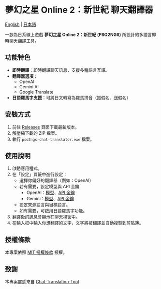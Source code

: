 # 夢幻之星 Online 2：新世紀 聊天翻譯器

[English](./README.md) | [日本語](./README-JA.md)

一款為日系線上遊戲 **夢幻之星 Online 2：新世紀 (PSO2NGS)** 所設計的多語言即時聊天翻譯工具。

## 功能特色

- **即時翻譯**：即時翻譯聊天訊息，支援多種語言互譯。
- **翻譯器選項**：
  - OpenAI
  - Gemini AI
  - Google Translate
- **日語羅馬字支援**：可將日文轉寫為羅馬拼音（振假名、送假名）

## 安裝方式

1. 前往 [Releases](https://github.com/lai19190/pso2ngs-chat-translator/releases) 頁面下載最新版本。
2. 解壓縮下載的 ZIP 檔案。
3. 執行 `pso2ngs-chat-translator.exe` 檔案。

## 使用說明

1. 啟動應用程式。
2. 在「設定」頁籤中進行設定：
   - 選擇你偏好的翻譯器（例如：OpenAI）
   - 若有需要，設定模型與 API 金鑰
     - OpenAI：[模型](https://platform.openai.com/docs/models)、[API 金鑰](https://platform.openai.com/api-keys)
     - Gemini：[模型](https://ai.google.dev/gemini-api/docs/models)、[API 金鑰](https://ai.google.dev/gemini-api/docs/api-key)
   - 設定來源語言與目標語言。
   - 如有需要，可啟用日語羅馬字功能。
3. 翻譯後的訊息會顯示在聊天視窗中。
4. 在輸入框中輸入你想翻譯的文字，文字將被翻譯並自動複製到剪貼簿。

## 授權條款

本專案依照 [MIT 授權條款](./LICENSE) 授權。

## 致謝

本專案靈感來自 [Chat-Translation-Tool](https://github.com/BigCuteDonut/Chat-Translation-Tool/)
